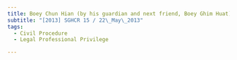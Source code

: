 ```yaml
---
title: Boey Chun Hian (by his guardian and next friend, Boey Ghim Huat) v Singapore Sports 
subtitle: "[2013] SGHCR 15 / 22\_May\_2013"
tags:
  - Civil Procedure
  - Legal Professional Privilege

---
```


